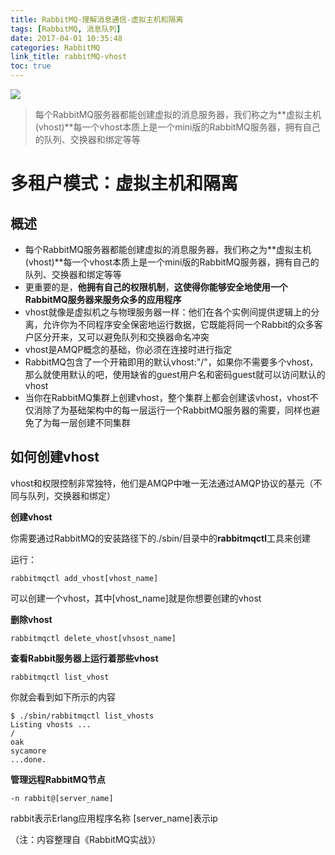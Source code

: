 ```yaml
---
title: RabbitMQ-理解消息通信-虚拟主机和隔离
tags: [RabbitMQ, 消息队列]
date: 2017-04-01 10:35:48
categories: RabbitMQ
link_title: rabbitMQ-vhost
toc: true
---
```

![](http://onxkn9cbz.bkt.clouddn.com/rabbitmq.png)

> 每个RabbitMQ服务器都能创建虚拟的消息服务器，我们称之为**虚拟主机(vhost)**每一个vhost本质上是一个mini版的RabbitMQ服务器，拥有自己的队列、交换器和绑定等等

<!--more-->

# 多租户模式：虚拟主机和隔离

## 概述
- 每个RabbitMQ服务器都能创建虚拟的消息服务器，我们称之为**虚拟主机(vhost)**每一个vhost本质上是一个mini版的RabbitMQ服务器，拥有自己的队列、交换器和绑定等等
- 更重要的是，**他拥有自己的权限机制**，**这使得你能够安全地使用一个RabbitMQ服务器来服务众多的应用程序**
- vhost就像是虚拟机之与物理服务器一样：他们在各个实例间提供逻辑上的分离，允许你为不同程序安全保密地运行数据，它既能将同一个Rabbit的众多客户区分开来，又可以避免队列和交换器命名冲突
- vhost是AMQP概念的基础，你必须在连接时进行指定
- RabbitMQ包含了一个开箱即用的默认vhost:"/"，如果你不需要多个vhost，那么就使用默认的吧，使用缺省的guest用户名和密码guest就可以访问默认的vhost
- 当你在RabbitMQ集群上创建vhost，整个集群上都会创建该vhost，vhost不仅消除了为基础架构中的每一层运行一个RabbitMQ服务器的需要，同样也避免了为每一层创建不同集群

## 如何创建vhost
vhost和权限控制非常独特，他们是AMQP中唯一无法通过AMQP协议的基元（不同与队列，交换器和绑定）

**创建vhost**

你需要通过RabbitMQ的安装路径下的./sbin/目录中的**rabbitmqctl**工具来创建

运行：

```
rabbitmqctl add_vhost[vhost_name]
```
可以创建一个vhost，其中[vhost_name]就是你想要创建的vhost

**删除vhost**

```
rabbitmqctl delete_vhost[vhsost_name]
```
**查看Rabbit服务器上运行着那些vhost**

```
rabbitmqctl list_vhost
```
你就会看到如下所示的内容

```
$ ./sbin/rabbitmqctl list_vhosts
Listing vhosts ...
/
oak
sycamore
...done.
```

**管理远程RabbitMQ节点**

```
-n rabbit@[server_name]
```
rabbit表示Erlang应用程序名称
[server_name]表示ip

（注：内容整理自《RabbitMQ实战》）











